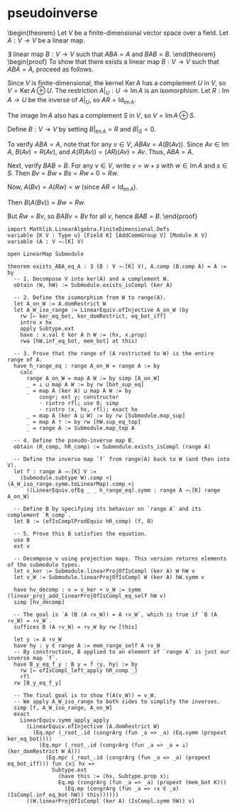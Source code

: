 # pseudoinverse
\begin{theorem}
Let $V$ be a finite-dimensional vector space over a field.
Let $A: V \rightarrow V$ be a linear map.

$\exists$ linear map $B: V \rightarrow V$ such that $A B A=A$ and $BAB=B$.
\end{theorem}
\begin{proof}
To show that there exists a linear map $B: V \to V$ such that $A B A = A$, proceed as follows.

Since $V$ is finite-dimensional, the kernel $\operatorname{Ker} A$ has a complement $U$ in $V$, so $V = \operatorname{Ker} A \oplus U$. The restriction $A|_U: U \to \operatorname{Im} A$ is an isomorphism. Let $R: \operatorname{Im} A \to U$ be the inverse of $A|_U$, so $A R = \operatorname{Id}_{\operatorname{Im} A}$.

The image $\operatorname{Im} A$ also has a complement $S$ in $V$, so $V = \operatorname{Im} A \oplus S$.

Define $B: V \to V$ by setting $B|_{\operatorname{Im} A} = R$ and $B|_S = 0$.

To verify $A B A = A$, note that for any $v \in V$, $A B A v = A (B (A v))$. Since $A v \in \operatorname{Im} A$, $B (A v) = R (A v)$, and $A (R (A v)) = (A R) (A v) = A v$. Thus, $A B A = A$.

Next, verify $B A B = B$. For any $v \in V$, write $v = w + s$ with $w \in \operatorname{Im} A$ and $s \in S$. Then $B v = B w + B s = R w + 0 = R w$.

Now, $A (B v) = A (R w) = w$ (since $A R = \operatorname{Id}_{\operatorname{Im} A}$).

Then $B (A (B v)) = B w = R w$.

But $R w =Bv$, so $B A Bv =Bv$ for all $v$, hence $BAB =B$.
\end{proof}
```
import Mathlib.LinearAlgebra.FiniteDimensional.Defs
variable {K V : Type u} [Field K] [AddCommGroup V] [Module K V]
variable (A : V →ₗ[K] V)

open LinearMap Submodule

theorem exists_ABA_eq_A : ∃ (B : V →ₗ[K] V), A.comp (B.comp A) = A := by
  -- 1. Decompose V into ker(A) and a complement W.
  obtain ⟨W, hW⟩ := Submodule.exists_isCompl (ker A)

  -- 2. Define the isomorphism from W to range(A).
  let A_on_W := A.domRestrict W
  let A_W_iso_range := LinearEquiv.ofInjective A_on_W (by
    rw [← ker_eq_bot, ker_domRestrict, eq_bot_iff]
    intro x hx
    apply Subtype.ext
    have : x.val ∈ ker A ⊓ W := ⟨hx, x.prop⟩
    rwa [hW.inf_eq_bot, mem_bot] at this)

  -- 3. Prove that the range of (A restricted to W) is the entire range of A.
  have h_range_eq : range A_on_W = range A := by
    calc
      range A_on_W = map A W := by simp [A_on_W]
      _ = ⊥ ⊔ map A W := by rw [bot_sup_eq]
      _ = map A (ker A) ⊔ map A W := by
          congr; ext y; constructor
          · rintro rfl; use 0; simp
          · rintro ⟨x, hx, rfl⟩; exact hx
      _ = map A (ker A ⊔ W) := by rw [Submodule.map_sup]
      _ = map A ⊤ := by rw [hW.sup_eq_top]
      _ = range A := Submodule.map_top A

  -- 4. Define the pseudo-inverse map B.
  obtain ⟨R_comp, hR_comp⟩ := Submodule.exists_isCompl (range A)

  -- Define the inverse map `f` from range(A) back to W (and then into V).
  let f : range A →ₗ[K] V :=
    (Submodule.subtype W).comp <| (A_W_iso_range.symm.toLinearMap).comp <|
      ((LinearEquiv.ofEq _ _ h_range_eq).symm : range A →ₗ[K] range A_on_W)

  -- Define B by specifying its behavior on `range A` and its complement `R_comp`.
  let B := (ofIsComplProdEquiv hR_comp) (f, 0)

  -- 5. Prove this B satisfies the equation.
  use B
  ext v

  -- Decompose v using projection maps. This version returns elements of the submodule types.
  let v_ker := Submodule.linearProjOfIsCompl (ker A) W hW v
  let v_W := Submodule.linearProjOfIsCompl W (ker A) hW.symm v

  have hv_decomp : v = v_ker + v_W := symm (linear_proj_add_linearProjOfIsCompl_eq_self hW v)
  simp [hv_decomp]

  -- The goal is `A (B (A ↑v_W)) = A ↑v_W`, which is true if `B (A ↑v_W) = ↑v_W`.
  suffices B (A ↑v_W) = ↑v_W by rw [this]

  let y := A ↑v_W
  have hy : y ∈ range A := mem_range_self A ↑v_W
  -- By construction, B applied to an element of `range A` is just our inverse map `f`.
  have B_y_eq_f_y : B y = f ⟨y, hy⟩ := by
    rw [← ofIsCompl_left_apply hR_comp _]
    rfl
  rw [B_y_eq_f_y]

  -- The final goal is to show f(A(v_W)) = v_W.
  -- We apply A_W_iso_range to both sides to simplify the inverses.
  simp [f, A_W_iso_range, A_on_W]
  exact
    LinearEquiv.symm_apply_apply
      (LinearEquiv.ofInjective (A.domRestrict W)
        (Eq.mpr (_root_.id (congrArg (fun _a => _a) (Eq.symm (propext ker_eq_bot))))
          (Eq.mpr (_root_.id (congrArg (fun _a => _a = ⊥) (ker_domRestrict W A)))
            (Eq.mpr (_root_.id (congrArg (fun _a => _a) (propext eq_bot_iff))) fun ⦃x⦄ hx =>
              Subtype.ext
                (have this := ⟨hx, Subtype.prop x⟩;
                Eq.mp (congrArg (fun _a => _a) (propext (mem_bot K)))
                  (Eq.mp (congrArg (fun _a => ↑x ∈ _a) (IsCompl.inf_eq_bot hW)) this))))))
      ((W.linearProjOfIsCompl (ker A) (IsCompl.symm hW)) v)
```